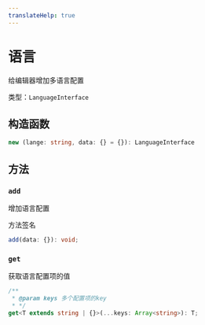 ```yaml
---
translateHelp: true
---
```


# 语言

给编辑器增加多语言配置

类型：`LanguageInterface`

## 构造函数

```ts
new (lange: string, data: {} = {}): LanguageInterface
```

## 方法

### `add`

增加语言配置

方法签名

```ts
add(data: {}): void;
```

### `get`

获取语言配置项的值

```ts
/**
 * @param keys 多个配置项的key
 * */
get<T extends string | {}>(...keys: Array<string>): T;
```
